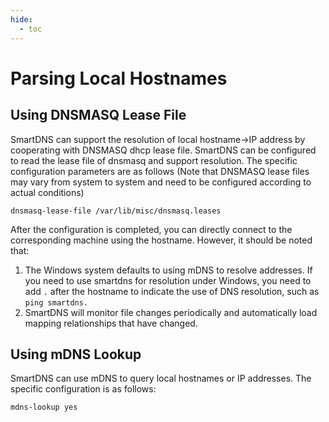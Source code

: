 ```yaml
---
hide:
  - toc
---
```


# Parsing Local Hostnames

## Using DNSMASQ Lease File

SmartDNS can support the resolution of local hostname->IP address by cooperating with DNSMASQ dhcp lease file. SmartDNS can be configured to read the lease file of dnsmasq and support resolution. The specific configuration parameters are as follows 
(Note that DNSMASQ lease files may vary from system to system and need to be configured according to actual conditions)

```shell
dnsmasq-lease-file /var/lib/misc/dnsmasq.leases
```

After the configuration is completed, you can directly connect to the corresponding machine using the hostname. However, it should be noted that:

1. The Windows system defaults to using mDNS to resolve addresses. If you need to use smartdns for resolution under Windows, you need to add `.` after the hostname to indicate the use of DNS resolution, such as `ping smartdns.`
1. SmartDNS will monitor file changes periodically and automatically load mapping relationships that have changed.

## Using mDNS Lookup

SmartDNS can use mDNS to query local hostnames or IP addresses. The specific configuration is as follows:

```shell
mdns-lookup yes
```

